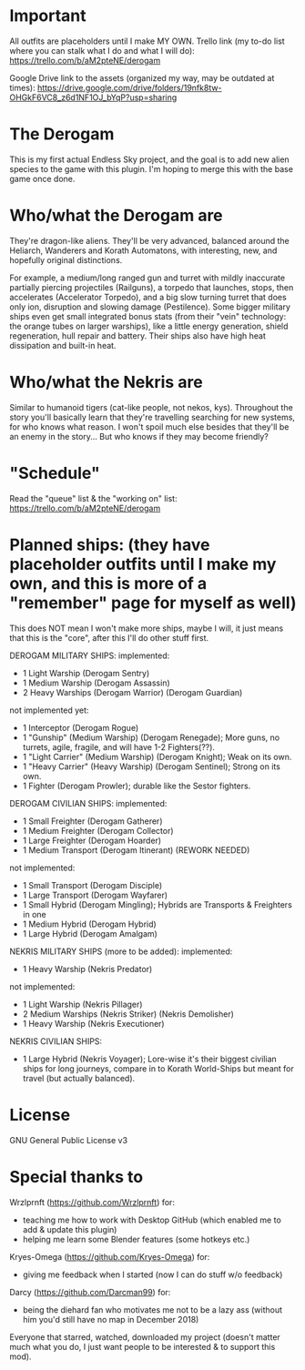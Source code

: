 # Important
All outfits are placeholders until I make MY OWN.
Trello link (my to-do list where you can stalk what I do and what I will do): https://trello.com/b/aM2pteNE/derogam

Google Drive link to the assets (organized my way, may be outdated at times): https://drive.google.com/drive/folders/19nfk8tw-OHGkF6VC8_z6d1NF1OJ_bYqP?usp=sharing

# The Derogam
This is my first actual Endless Sky project, and the goal is to add new alien species to the game with this plugin. I'm hoping to merge this with the base game once done.


# Who/what the Derogam are

They're dragon-like aliens. They'll be very advanced, balanced around the Heliarch, Wanderers and Korath Automatons, with interesting, new, and hopefully original distinctions.

For example, a medium/long ranged gun and turret with mildly inaccurate partially piercing projectiles (Railguns), a torpedo that launches, stops, then accelerates (Accelerator Torpedo), and a big slow turning turret that does only ion, disruption and slowing damage (Pestilence). Some bigger military ships even get small integrated bonus stats (from their "vein" technology: the orange tubes on larger warships), like a little energy generation, shield regeneration, hull repair and battery. Their ships also have high heat dissipation and built-in heat.

# Who/what the Nekris are

Similar to humanoid tigers (cat-like people, not nekos, kys). Throughout the story you'll basically learn that they're travelling searching for new systems, for who knows what reason. I won't spoil much else besides that they'll be an enemy in the story... But who knows if they may become friendly?

# "Schedule"

Read the "queue" list & the "working on" list: https://trello.com/b/aM2pteNE/derogam

# Planned ships: (they have placeholder outfits until I make my own, and this is more of a "remember" page for myself as well)

This does NOT mean I won't make more ships, maybe I will, it just means that this is the "core", after this I'll do other stuff first.

DEROGAM MILITARY SHIPS:
implemented:
- 1 Light Warship (Derogam Sentry)
- 1 Medium Warship (Derogam Assassin)
- 2 Heavy Warships (Derogam Warrior) (Derogam Guardian)

not implemented yet:
- 1 Interceptor (Derogam Rogue)
- 1 "Gunship" (Medium Warship) (Derogam Renegade); More guns, no turrets, agile, fragile, and will have 1-2 Fighters(??).
- 1 "Light Carrier" (Medium Warship) (Derogam Knight); Weak on its own.
- 1 "Heavy Carrier" (Heavy Warship) (Derogam Sentinel); Strong on its own.
- 1 Fighter (Derogam Prowler); durable like the Sestor fighters.

DEROGAM CIVILIAN SHIPS:
implemented:
- 1 Small Freighter (Derogam Gatherer)
- 1 Medium Freighter (Derogam Collector)
- 1 Large Freighter (Derogam Hoarder)
- 1 Medium Transport (Derogam Itinerant) (REWORK NEEDED)

not implemented:
- 1 Small Transport (Derogam Disciple)
- 1 Large Transport (Derogam Wayfarer)
- 1 Small Hybrid (Derogam Mingling); Hybrids are Transports & Freighters in one
- 1 Medium Hybrid (Derogam Hybrid)
- 1 Large Hybrid (Derogam Amalgam)


NEKRIS MILITARY SHIPS (more to be added):
implemented:
- 1 Heavy Warship (Nekris Predator)

not implemented:
- 1 Light Warship (Nekris Pillager)
- 2 Medium Warships (Nekris Striker) (Nekris Demolisher)
- 1 Heavy Warship (Nekris Executioner)

NEKRIS CIVILIAN SHIPS:
- 1 Large Hybrid (Nekris Voyager); Lore-wise it's their biggest civilian ships for long journeys, compare in to Korath World-Ships but meant for travel (but actually balanced).

# License

GNU General Public License v3

# Special thanks to

Wrzlprnft (https://github.com/Wrzlprnft) for:
- teaching me how to work with Desktop GitHub (which enabled me to add & update this plugin)
- helping me learn some Blender features (some hotkeys etc.)

Kryes-Omega (https://github.com/Kryes-Omega) for:
- giving me feedback when I started (now I can do stuff w/o feedback)

Darcy (https://github.com/Darcman99) for:
- being the diehard fan who motivates me not to be a lazy ass (without him you'd still have no map in December 2018)

Everyone that starred, watched, downloaded my project (doesn't matter much what you do, I just want people to be interested & to support this mod).
